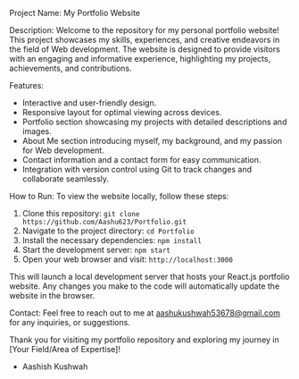 Project Name: My Portfolio Website

Description:
Welcome to the repository for my personal portfolio website! This project showcases my skills, experiences, and creative endeavors in the field of Web development. The website is designed to provide visitors with an engaging and informative experience, highlighting my projects, achievements, and contributions.

Features:
- Interactive and user-friendly design.
- Responsive layout for optimal viewing across devices.
- Portfolio section showcasing my projects with detailed descriptions and images.
- About Me section introducing myself, my background, and my passion for Web development.
- Contact information and a contact form for easy communication.
- Integration with version control using Git to track changes and collaborate seamlessly.
  

How to Run: 
To view the website locally, follow these steps:
1. Clone this repository: `git clone https://github.com/Aashu623/Portfolio.git`
2. Navigate to the project directory: `cd Portfolio`
3. Install the necessary dependencies: `npm install`
4. Start the development server: `npm start`
5. Open your web browser and visit: `http://localhost:3000`

This will launch a local development server that hosts your React.js portfolio website. Any changes you make to the code will automatically update the website in the browser.

Contact:
Feel free to reach out to me at aashukushwah53678@gmail.com for any inquiries, or suggestions.

Thank you for visiting my portfolio repository and exploring my journey in [Your Field/Area of Expertise]!

- Aashish Kushwah
